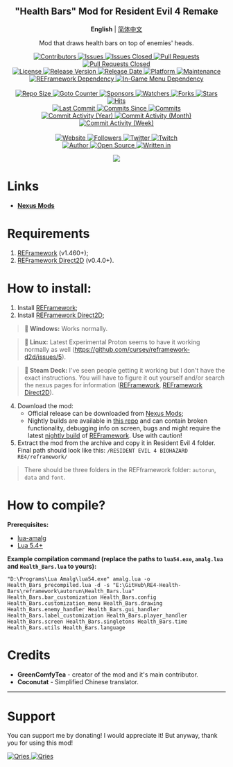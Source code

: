 <p align="center">
	<h2 align="center"><b>"Health Bars" Mod for Resident Evil 4 Remake</b></h2>
	<p align="center">
		<b>English</b> | <a href="README_CN.md">简体中文</a>
	</p>
	<p align="center">Mod that draws health bars on top of enemies' heads.</p>
</p>

<p align="center">
	<a href="https://github.com/greencomfytea/re4-health-bars/graphs/contributors">
		<img alt="Contributors" src="https://custom-icon-badges.demolab.com/github/contributors/greencomfytea/re4-health-bars?logo=person-add" />
	</a>
	<a href="https://github.com/greencomfytea/re4-health-bars/issues">
		<img alt="Issues" src="https://custom-icon-badges.demolab.com/github/issues/greencomfytea/re4-health-bars?logo=issue-opened" />
	</a>
	<a href="https://github.com/greencomfytea/re4-health-bars/issues">
		<img alt="Issues Closed" src="https://custom-icon-badges.demolab.com/github/issues-closed/greencomfytea/re4-health-bars?logo=issue-closed" />
	</a>
	<a href="https://github.com/greencomfytea/re4-health-bars/pulls">
		<img alt="Pull Requests" src="https://custom-icon-badges.demolab.com/github/issues-pr/greencomfytea/re4-health-bars?logo=git-pull-request" />
	</a>
	<a href="https://github.com/greencomfytea/re4-health-bars/pulls">
		<img alt="Pull Requests Closed" src="https://custom-icon-badges.demolab.com/github/issues-pr-closed/greencomfytea/re4-health-bars?logo=git-pull-request-closed" />
	</a>
	<br>
	<a href="https://github.com/greencomfytea/re4-health-bars/blob/main/LICENSE">
		<img alt="License" src="https://custom-icon-badges.demolab.com/github/license/greencomfytea/re4-health-bars?logo=law" />
	</a>
	<a href="https://github.com/greencomfytea/re4-health-bars/releases">
		<img alt="Release Version" src="https://custom-icon-badges.demolab.com/github/v/release/greencomfytea/re4-health-bars?logo=tag" />
	</a>
	<a href="https://github.com/greencomfytea/re4-health-bars/releases">
		<img alt="Release Date" src="https://custom-icon-badges.demolab.com/github/release-date/greencomfytea/re4-health-bars?logo=clock" />
	</a>
	<a href="">
		<img alt="Platform" src="https://custom-icon-badges.demolab.com/badge/platform-win%20%7C%20linux%20%7C%20steam%20deck-blue?logo=device-desktop" />
	</a>
	<a href="">
		<img alt="Maintenance" src="https://custom-icon-badges.demolab.com/maintenance/yes/2023?logo=tools" />
	</a>
	<br>
	<a href="https://www.nexusmods.com/residentevil42023/mods/12">
		<img alt="REFramework Dependency" src="https://custom-icon-badges.demolab.com/badge/dependency-REFramework%20v1.460%2B-green?logo=package-dependencies" />
	</a>
   	<a href="https://www.nexusmods.com/residentevil42023/mods/83">
		<img alt="In-Game Menu Dependency" src="https://custom-icon-badges.demolab.com/badge/dependency-REFramework%20Direct2D%20v0.4.0%2B-yellow?logo=package-dependencies" />
	</a>
	<br>
	<br>
	<a href="">
		<img alt="Repo Size" src="https://custom-icon-badges.demolab.com/github/repo-size/greencomfytea/re4-health-bars?logo=database" />
	</a>
	<a href="">
		<img alt="Goto Counter" src="https://custom-icon-badges.demolab.com/github/search/greencomfytea/re4-health-bars/goto?logo=git-compare" />
	</a>
	<a href="https://github.com/sponsors/greencomfytea">
		<img alt="Sponsors" src="https://custom-icon-badges.demolab.com/github/sponsors/greencomfytea?logo=heart" />
	</a>
	<a href="https://github.com/GreenComfyTea/re4-health-bars/watchers">
		<img alt="Watchers" src="https://custom-icon-badges.demolab.com/github/watchers/greencomfytea/re4-health-bars?logo=eye" />
	</a>
	<a href="https://github.com/greencomfytea/re4-health-bars/forks">
		<img alt="Forks" src="https://custom-icon-badges.demolab.com/github/forks/greencomfytea/re4-health-bars?logo=repo-forked" />
	</a>
	<a href="https://github.com/greencomfytea/re4-health-bars/stargazers">
		<img alt="Stars" src="https://custom-icon-badges.demolab.com/github/stars/greencomfytea/re4-health-bars?logo=star" />
	</a>
	<a href="https://github.com/greencomfytea/re4-health-bars/graphs/traffic">
		<img alt="Hits" src="https://custom-icon-badges.demolab.com/endpoint?url=https://hits.dwyl.com/greencomfytea/re4-health-bars.json?color=blue&logo=eye" />
	</a>
	<br>
	<a href="https://github.com/greencomfytea/re4-health-bars/commits/main">
		<img alt="Last Commit" src="https://custom-icon-badges.demolab.com/github/last-commit/greencomfytea/re4-health-bars?logo=git-commit" />
	</a>
	<a href="https://github.com/greencomfytea/re4-health-bars/commits/main">
		<img alt="Commits Since" src="https://custom-icon-badges.demolab.com/github/commits-since/greencomfytea/re4-health-bars/latest?logo=git-commit" />
	</a>
	<a href="https://github.com/greencomfytea/re4-health-bars/commits/main">
		<img alt="Commits" src="https://custom-icon-badges.demolab.com/github/commit-activity/t/greencomfytea/re4-health-bars?logo=git-commit" />
	</a>
	<br>
	<a href="https://github.com/greencomfytea/re4-health-bars/graphs/commit-activity">
		<img alt="Commit Activity (Year)" src="https://custom-icon-badges.demolab.com/github/commit-activity/y/greencomfytea/re4-health-bars?logo=pulse" />
	</a>
	<a href="https://github.com/greencomfytea/re4-health-bars/graphs/commit-activity">
		<img alt="Commit Activity (Month)" src="https://custom-icon-badges.demolab.com/github/commit-activity/m/greencomfytea/re4-health-bars?logo=pulse" />
	</a>
	<a href="https://github.com/greencomfytea/re4-health-bars/graphs/commit-activity">
		<img alt="Commit Activity (Week)" src="https://custom-icon-badges.demolab.com/github/commit-activity/w/greencomfytea/re4-health-bars?logo=pulse" />
	</a>
	<br>
	<br>
	<a href="https://www.nexusmods.com/residentevil42023/mods/84">
		<img alt="Website" src="https://custom-icon-badges.demolab.com/website?down_color=red&down_message=down&up_color=brightgreen&up_message=up&logo=link&url=https://www.nexusmods.com/residentevil42023/mods/84" />
	</a>
	<a href="https://github.com/greencomfytea?tab=followers">
		<img alt="Followers" src="https://custom-icon-badges.demolab.com/github/followers/greencomfytea?logo=people" />
	</a>
	<a href="https://twitter.com/greencomfytea">
		<img alt="Twitter" src="https://img.shields.io/twitter/follow/greencomfytea?logo=twitter" />
	</a>
	<a href="https://www.twitch.tv/greencomfytea">
		<img alt="Twitch" src="https://img.shields.io/twitch/status/greencomfytea?logo=twitch" />
	</a>
	<br>
	<a href="https://github.com/greencomfytea">
		<img alt="Author" src="https://custom-icon-badges.demolab.com/badge/author-GreenComfyTea-green?logo=person" />
	</a>
	<a href="https://github.com/topics/open-source">
		<img alt="Open Source" src="https://img.shields.io/badge/open%20source-%20yes-brightgreen?logo=openvpn" />
	</a>
	<a href="https://cursey.github.io/reframework-book/index.html#lua-scripting">
		<img alt="Written in" src="https://custom-icon-badges.demolab.com/badge/written in-lua-000080?logo=terminal" />
	</a>
</p>

<p align="center">
	<a>
		<img align="center" src="https://user-images.githubusercontent.com/30152047/226180919-2ddaacc2-f8c7-4688-8ec0-1958da87f91a.png" />
	</a>
</p>

# Links
* **[Nexus Mods](https://www.nexusmods.com/residentevil42023/mods/84)**

# Requirements
1. [REFramework](https://www.nexusmods.com/residentevil42023/mods/12) (v1.460+);
2. [REFramework Direct2D](https://www.nexusmods.com/residentevil42023/mods/83) (v0.4.0+).

# How to install:
1. Install [REFramework](https://www.nexusmods.com/residentevil42023/mods/12);
2. Install [REFramework Direct2D](https://www.nexusmods.com/residentevil42023/mods/83);
>**:pushpin: Windows:** Works normally.

>**:pushpin: Linux:** Latest Experimental Proton seems to have it working normally as well (https://github.com/cursey/reframework-d2d/issues/5).

>**:pushpin: Steam Deck:** I've seen people getting it working but I don't have the exact instructions. You will have to figure it out yourself and/or search the nexus pages for information ([REFramework](https://www.nexusmods.com/monsterhunterrise/mods/26?tab=description), [REFramework Direct2D](https://www.nexusmods.com/monsterhunterrise/mods/134)).


4. Download the mod:
    * Official release can be downloaded from [Nexus Mods](https://www.nexusmods.com/residentevil42023/mods/84);
    * Nightly builds are available in [this repo](https://github.com/GreenComfyTea/RE4-Health-Bars) and can contain broken functionality, debugging info on screen, bugs and might require the latest [nightly build](https://github.com/praydog/REFramework-nightly/releases) of [REFramework](https://www.nexusmods.com/residentevil42023/mods/12). Use with caution!
5. Extract the mod from the archive and copy it in Resident Evil 4 folder. Final path should look like this: `/RESIDENT EVIL 4 BIOHAZARD RE4/reframework/`  

> There should be three folders in the REFframework folder: `autorun`, `data` and `font`.

# How to compile?
**Prerequisites:**
+ [lua-amalg](https://github.com/siffiejoe/lua-amalg)    
+ [Lua 5.4+](https://www.lua.org/)  

**Example compilation command (replace the paths to `lua54.exe`, `amalg.lua` and `Health_Bars.lua` to yours):**

`"D:\Programs\Lua Amalg\lua54.exe" amalg.lua -o Health_Bars_precompiled.lua -d -s "E:\GitHub\RE4-Health-Bars\reframework\autorun\Health_Bars.lua" Health_Bars.bar_customization Health_Bars.config Health_Bars.customization_menu Health_Bars.drawing Health_Bars.enemy_handler Health_Bars.gui_handler Health_Bars.label_customization Health_Bars.player_handler Health_Bars.screen Health_Bars.singletons Health_Bars.time Health_Bars.utils Health_Bars.language`

# Credits
+ **GreenComfyTea** - creator of the mod and it's main contributor.   
+ **Coconutat** - Simplified Chinese translator.  

***
# Support

You can support me by donating! I would appreciate it! But anyway, thank you for using this mod!

 <a href="https://streamelements.com/greencomfytea/tip">
  <img alt="Qries" src="https://panels.twitch.tv/panel-48897356-image-c6155d48-b689-4240-875c-f3141355cb56">
</a>
<a href="https://ko-fi.com/greencomfytea">
  <img alt="Qries" src="https://panels.twitch.tv/panel-48897356-image-c2fcf835-87e4-408e-81e8-790789c7acbc">
</a>
